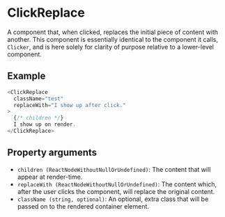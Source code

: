 # ClickReplace

A component that, when clicked, replaces the initial piece of content with another. This component is essentially identical to the component it calls, `Clicker`, and is here solely for clarity of purpose relative to a lower-level component.

## Example

```javascript
<ClickReplace
  className="test"
  replaceWith="I show up after click."
>
  {/* children */}
  I show up on render.
</ClickReplace>
```

## Property arguments

* `children (ReactNodeWithoutNullOrUndefined)`: The content that will appear at render-time.
* `replaceWith (ReactNodeWithoutNullOrUndefined)`: The content which, after the user clicks the component, will replace the original content.
* `className (string, optional)`: An optional, extra class that will be passed on to the rendered container element.
